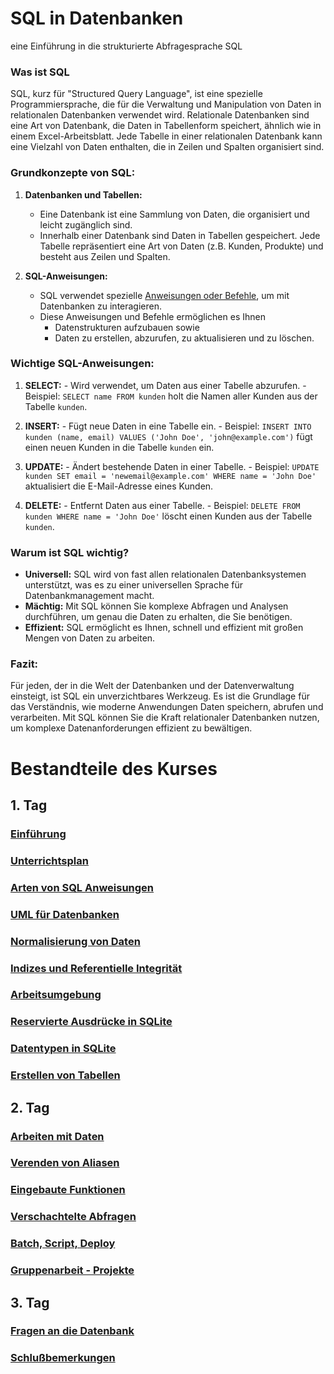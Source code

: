 # SQL in Datenbanken

eine Einführung in die strukturierte Abfragesprache SQL

### Was ist SQL

SQL, kurz für "Structured Query Language", ist eine spezielle Programmiersprache, die für die Verwaltung und
Manipulation von Daten in relationalen Datenbanken verwendet wird. Relationale Datenbanken sind eine Art von Datenbank,
die Daten in Tabellenform speichert, ähnlich wie in einem Excel-Arbeitsblatt. Jede Tabelle in einer relationalen
Datenbank kann eine Vielzahl von Daten enthalten, die in Zeilen und Spalten organisiert sind.

### Grundkonzepte von SQL:

1. **Datenbanken und Tabellen:**
   - Eine Datenbank ist eine Sammlung von Daten, die organisiert und leicht zugänglich sind.
   - Innerhalb einer Datenbank sind Daten in Tabellen gespeichert. Jede Tabelle repräsentiert eine Art von Daten (z.B.
     Kunden, Produkte) und besteht aus Zeilen und Spalten.

2. **SQL-Anweisungen:**
    - SQL verwendet spezielle [Anweisungen oder Befehle](sql_types.md), um mit Datenbanken zu interagieren.
    - Diese Anweisungen und Befehle ermöglichen es Ihnen
      - Datenstrukturen aufzubauen sowie 
      - Daten zu erstellen, abzurufen, zu aktualisieren und zu löschen.

### Wichtige SQL-Anweisungen:

   1. **SELECT:**
     - Wird verwendet, um Daten aus einer Tabelle abzurufen.
     - Beispiel: `SELECT name FROM kunden` holt die Namen aller Kunden aus der Tabelle `kunden`.

   2. **INSERT:**
     - Fügt neue Daten in eine Tabelle ein.
     - Beispiel: `INSERT INTO kunden (name, email) VALUES ('John Doe', 'john@example.com')` fügt einen 
       neuen Kunden in die Tabelle `kunden` ein.

   3. **UPDATE:**
     - Ändert bestehende Daten in einer Tabelle.
     - Beispiel: `UPDATE kunden SET email = 'newemail@example.com' WHERE name = 'John Doe'` aktualisiert die
       E-Mail-Adresse eines Kunden.

   4. **DELETE:**
     - Entfernt Daten aus einer Tabelle.
     - Beispiel: `DELETE FROM kunden WHERE name = 'John Doe'` löscht einen Kunden aus der Tabelle `kunden`.

### Warum ist SQL wichtig?

  - **Universell:** SQL wird von fast allen relationalen Datenbanksystemen unterstützt, was es zu einer universellen Sprache für Datenbankmanagement macht.
  - **Mächtig:** Mit SQL können Sie komplexe Abfragen und Analysen durchführen, um genau die Daten zu erhalten, die Sie
    benötigen.
  - **Effizient:** SQL ermöglicht es Ihnen, schnell und effizient mit großen Mengen von Daten zu arbeiten.

### Fazit:

Für jeden, der in die Welt der Datenbanken und der Datenverwaltung einsteigt, ist SQL ein unverzichtbares Werkzeug. Es
ist die Grundlage für das Verständnis, wie moderne Anwendungen Daten speichern, abrufen und verarbeiten. Mit SQL können
Sie die Kraft relationaler Datenbanken nutzen, um komplexe Datenanforderungen effizient zu bewältigen.

# Bestandteile des Kurses

## 1. Tag

### [Einführung](datenbanken.md)

### [Unterrichtsplan](DB1%20Planung.pdf)

### [Arten von SQL Anweisungen](sql_types.md)

### [UML für Datenbanken](uml_diagramme.md)

### [Normalisierung von Daten](normalization.md)

### [Indizes und Referentielle Integrität](indices_and_referential_integrity.md)

### [Arbeitsumgebung](how_we_will_work.md)

### [Reservierte Ausdrücke in SQLite](reserved_words_sqlite.md)

### [Datentypen in SQLite](daten_typen_sqlite.md)

### [Erstellen von Tabellen](create_tables.md)

## 2. Tag

### [Arbeiten mit Daten](working_with_data.md)

### [Verenden von Aliasen](aliases.md)

### [Eingebaute Funktionen](build_in_functions.md)

### [Verschachtelte Abfragen](subselect_and_cte.md)

### [Batch, Script, Deploy](scripting_and_deploying.md)

### [Gruppenarbeit - Projekte](projects.md)

## 3. Tag

### [Fragen an die Datenbank](joins_and_views.md)

### [Schlußbemerkungen](finally.md)